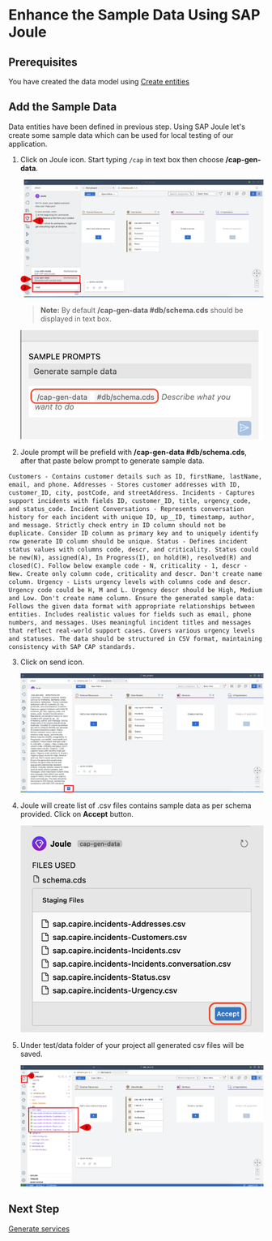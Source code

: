 # Enhance the Sample Data Using SAP Joule

## Prerequisites

You have created the data model using [Create entities](create-data-entities.md)

## Add the Sample Data
Data entities have been defined in previous step. Using SAP Joule let's create some sample data which can be used for local testing of our application.

1. Click on Joule icon. Start typing ```/cap``` in text box then choose **/cap-gen-data**. 

    ![gen-data](../images/enhance-sample-data/gen-data.png)

    > **Note:** By default **/cap-gen-data #db/schema.cds** should be displayed in text box.

    ![cap-gen-data](../images/enhance-sample-data/cap-gen-data-prompt.png)

2. Joule prompt will be prefield with **/cap-gen-data #db/schema.cds**, after that paste below prompt to generate sample data. 

```
Customers - Contains customer details such as ID, firstName, lastName, email, and phone. Addresses - Stores customer addresses with ID, customer_ID, city, postCode, and streetAddress. Incidents - Captures support incidents with fields ID, customer_ID, title, urgency_code, and status_code. Incident Conversations - Represents conversation history for each incident with unique ID, up__ID, timestamp, author, and message. Strictly check entry in ID column should not be duplicate. Consider ID column as primary key and to uniquely identify row generate ID column should be unique. Status - Defines incident status values with columns code, descr, and criticality. Status could be new(N), assigned(A), In Progress(I), on hold(H), resolved(R) and closed(C). Follow below example code - N, criticality - 1, descr - New. Create only column code, criticality and descr. Don't create name column. Urgency - Lists urgency levels with columns code and descr. Urgency code could be H, M and L. Urgency descr should be High, Medium and Low. Don't create name column. Ensure the generated sample data: Follows the given data format with appropriate relationships between entities. Includes realistic values for fields such as email, phone numbers, and messages. Uses meaningful incident titles and messages that reflect real-world support cases. Covers various urgency levels and statuses. The data should be structured in CSV format, maintaining consistency with SAP CAP standards.
```

3. Click on send icon.

    ![data-gen-prompt](../images/enhance-sample-data/data-gen-prompt.png)

4. Joule will create list of .csv files contains sample data as per schema provided. Click on **Accept** button.

    ![accept-gen-data](../images/enhance-sample-data/generated_files.png)

5. Under test/data folder of your project all generated csv files will be saved.

    ![validate-gen-data](../images/enhance-sample-data/validate-gen-data.png)

## Next Step

[Generate services](generate-service.md)